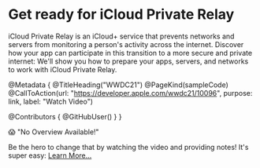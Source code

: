 # Get ready for iCloud Private Relay

iCloud Private Relay is an iCloud+ service that prevents networks and servers from monitoring a person's activity across the internet. Discover how your app can participate in this transition to a more secure and private internet: We'll show you how to prepare your apps, servers, and networks to work with iCloud Private Relay.



@Metadata {
   @TitleHeading("WWDC21")
   @PageKind(sampleCode)
   @CallToAction(url: "https://developer.apple.com/wwdc21/10096", purpose: link, label: "Watch Video")

   @Contributors {
      @GitHubUser(<replace this with your GitHub handle>)
   }
}

😱 "No Overview Available!"

Be the hero to change that by watching the video and providing notes! It's super easy:
 [Learn More…](https://wwdcnotes.github.io/WWDCNotes/documentation/wwdcnotes/contributing)
